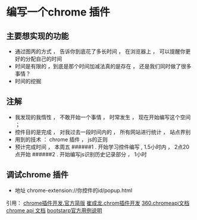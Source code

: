 

编写一个chrome 插件 
================================

主要想实现的功能  
-------------------------------
+  通过图丙的方式 ， 告诉你到底花了多长时间 ， 在浏览器上 ， 可以提醒你更好的分配自己的时间 
+  时间是有限的 ，到底是那个时间加减法真的是存在 ， 还是我们同时做了很多事情？
+  时间的挖掘






注解  
------------------------
+  我发现的我惰性 ， 不敢开始一个事情 ， 时常发生 ， 现在开始编写这个空间 ；
+  控件目的是完成 ， 对我过去一段时间内的 ， 所有网站进行统计 ， 站点界别
+  用到的技术 ： chrome 插件 ， js的正则  
+  预计完成时间 ， 本周五
######1 . 开始学习控件编写 , 1.5小时内 ， 2点20点开始
######2 . 开始编写js识别历史记录部分 ， 1小时 



调试chrome 插件
-------------------
+  地址 chrome-extension://你控件的id/popup.html   

引用：
<a href="http://chrome.liuyixi.com/overview.html">chrome插件开发.官方简版</a> 
<a href="http://blog.csdn.net/xiaoxian8023/article/details/24457767">崔成龙.chrom插件开发</a>
<a href="http://open.chrome.360.cn/html/dev_history.html">360.chromeapi文档</a>
<a href="http://chrome.liuyixi.com/history.html#type-HistoryItem">chrome api 文档</a>
<a href="http://v3.bootcss.com/css/#code">bootstarp官方用例说明</a>